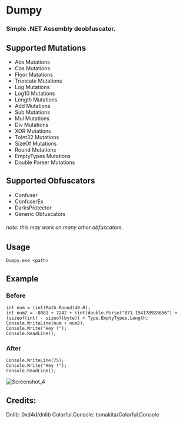 # Dumpy
### Simple .NET Assembly deobfuscator.

## Supported Mutations
- Abs Mutations
- Cos Mutations
- Floor Mutations
- Truncate Mutations
- Log Mutations
- Log10 Mutations
- Length Mutations
- Add Mutations
- Sub Mutations
- Mul Mutations
- Div Mutations
- XOR Mutations
- ToInt32 Mutations
- SizeOf Mutations
- Round Mutations
- EmptyTypes Mutations
- Double Parser Mutations

## Supported Obfuscators
- Confuser
- ConfuserEx
- DarksProtector
- Generic Obfuscators
###### note: this may work on many other obfuscators.

## Usage
```
Dumpy.exe <path>
```

## Example
### Before
```
int num = (int)Math.Round(40.0);
int num2 = -8081 + 7242 + (int)double.Parse("871.154178928656") + (sizeof(int) - sizeof(byte)) + Type.EmptyTypes.Length;
Console.WriteLine(num + num2);
Console.Write("Hey !");
Console.ReadLine();
```
### After
```
Console.WriteLine(75);
Console.Write("Hey !");
Console.ReadLine();
```


![Screenshot_4](https://user-images.githubusercontent.com/47573987/101531543-b7b4fe80-3993-11eb-9ce3-e2de1a26000f.png)


## Credits:

Dnlib: 0xd4d/dnlib
Colorful.Console: tomakita/Colorful.Console
